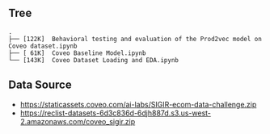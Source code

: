 
## Tree

```
.
├── [122K]  Behavioral testing and evaluation of the Prod2vec model on Coveo dataset.ipynb
├── [ 61K]  Coveo Baseline Model.ipynb
└── [143K]  Coveo Dataset Loading and EDA.ipynb
```

## Data Source
- https://staticassets.coveo.com/ai-labs/SIGIR-ecom-data-challenge.zip
- https://reclist-datasets-6d3c836d-6djh887d.s3.us-west-2.amazonaws.com/coveo_sigir.zip